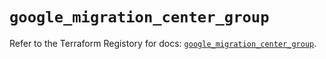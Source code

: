 # `google_migration_center_group`

Refer to the Terraform Registory for docs: [`google_migration_center_group`](https://registry.terraform.io/providers/hashicorp/google-beta/5.8.0/docs/resources/google_migration_center_group).
